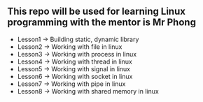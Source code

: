 ## This repo will be used for learning Linux programming with the mentor is Mr Phong

- Lesson1 -> Building static, dynamic library
- Lesson2 -> Working with file in linux
- Lesson3 -> Working with process in linux
- Lesson4 -> Working with thread in linux
- Lesson5 -> Working with signal in linux
- Lesson6 -> Working with socket in linux
- Lesson7 -> Working with pipe in linux
- Lesson8 -> Working with shared memory in linux
